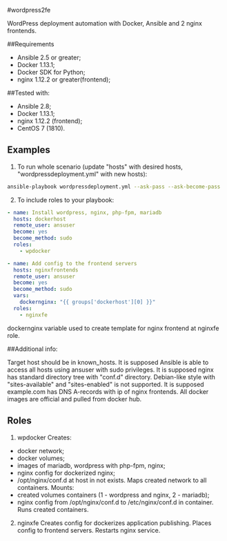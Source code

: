 #wordpress2fe

WordPress deployment automation with Docker, Ansible and 2 nginx frontends.

##Requirements

- Ansible 2.5 or greater;
- Docker 1.13.1;
- Docker SDK for Python;
- nginx 1.12.2 or greater(frontend);

##Tested with:

- Ansible 2.8;
- Docker 1.13.1;
- nginx 1.12.2 (frontend);
- CentOS 7 (1810).

## Examples

1) To run whole scenario (update "hosts" with desired hosts, "wordpressdeployment.yml" with new hosts):
```sh
ansible-playbook wordpressdeployment.yml --ask-pass --ask-become-pass
```

2) To include roles to your playbook:
```yaml
- name: Install wordpress, nginx, php-fpm, mariadb
  hosts: dockerhost
  remote_user: ansuser
  become: yes
  become_method: sudo
  roles:
    - wpdocker

- name: Add config to the frontend servers
  hosts: nginxfrontends
  remote_user: ansuser
  become: yes
  become_method: sudo
  vars:
    dockernginx: "{{ groups['dockerhost'][0] }}"
  roles:
    - nginxfe
```
dockernginx variable used to create template for nginx frontend at nginxfe role.

##Additional info:

Target host should be in known_hosts.
It is supposed Ansible is able to access all hosts using ansuser with sudo privileges.
It is supposed nginx has standard directory tree with "conf.d" directory. Debian-like style with "sites-available" and "sites-enabled" is not supported.
It is supposed example.com has DNS A-records with ip of nginx frontends.
All docker images are official and pulled from docker hub.
## Roles 

1) wpdocker
Creates:
- docker network;
- docker volumes;
- images of mariadb, wordpress with php-fpm, nginx;
- nginx config for dockerized nginx;
- /opt/nginx/conf.d at host in not exists.
Maps created network to all containers.
Mounts:
- created volumes containers (1 - wordpress and nginx, 2 - mariadb);
- nginx config from /opt/nginx/conf.d to /etc/nginx/conf.d in container.
Runs created containers.

2) nginxfe
Creates config for dockerizes application publishing.
Places config to frontend servers.
Restarts nginx service.


